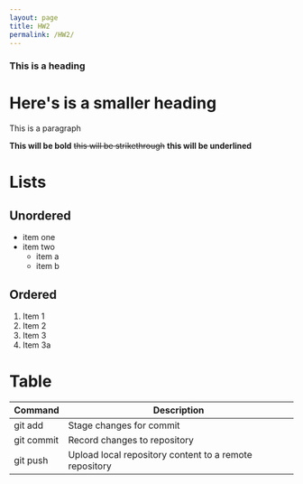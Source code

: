 ```yaml
---
layout: page
title: HW2
permalink: /HW2/
---
```

### This is a heading
# Here's is a smaller heading
This is a paragraph

**This will be bold** ~~this will be strikethrough~~ __this will be underlined__

# Lists
## Unordered
- item one
- item two
  - item a
  - item b
## Ordered
1. Item 1
2. Item 2
3. Item 3
4. Item 3a
# Table

| Command | Description |
| --- | --- |
| git add | Stage changes for commit |
| git commit | Record changes to repository |
| git push | Upload local repository content to a remote repository |
